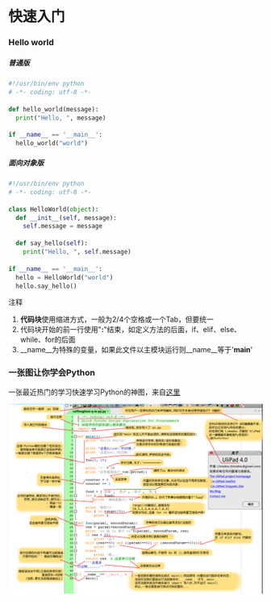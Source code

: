 # 快速入门

### Hello world

##### 普通版

```python
#!/usr/bin/env python
# -*- coding: utf-8 -*-

def hello_world(message):
  print("Hello, ", message)

if __name__ == '__main__':
  hello_world("world")
```

##### 面向对象版

```python
#!/usr/bin/env python
# -*- coding: utf-8 -*-

class HelloWorld(object):
  def __init__(self, message):
    self.message = message

  def say_hello(self):
    print("Hello, ", self.message)

if __name__ == '__main__':
  hello = HelloWorld("world")
  hello.say_hello()
```

注释
1. **代码块**使用缩进方式，一般为2/4个空格或一个Tab，但要统一
2. 代码块开始的前一行使用"**:**"结束，如定义方法的后面，if、elif、else、while、for的后面
3. __name__为特殊的变量，如果此文件以主模块运行则__name__等于'__main__'

### 一张图让你学会Python

一张最近热门的学习快速学习Python的神图，来自[这里](http://www.open-open.com/lib/view/open1433409834354.html)

![](python_startup.png)